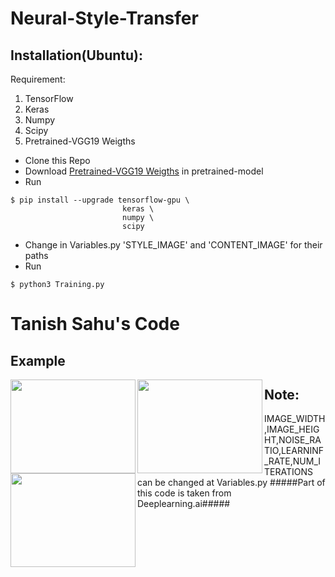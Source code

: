 # Neural-Style-Transfer


## Installation(Ubuntu):
 Requirement:
 1. TensorFlow
 2. Keras
 3. Numpy
 4. Scipy
 5. Pretrained-VGG19 Weigths
 
* Clone this Repo
* Download [Pretrained-VGG19 Weigths](http://www.vlfeat.org/matconvnet/models/imagenet-vgg-verydeep-19.mat) in pretrained-model
* Run
```
$ pip install --upgrade tensorflow-gpu \
                         keras \
                         numpy \
                         scipy 
```
* Change in Variables.py 'STYLE_IMAGE' and 'CONTENT_IMAGE' for their paths 
* Run
```
$ python3 Training.py
```
# Tanish Sahu's Code 
## Example
<img align="left" width="200" height="150" src='./output/c1.jpg'>
<img align="left" width="200" height="150" src='./output/S.jpg'>
<img align="left" width="200" height="150" src='./output/generated_image.jpg'>


## Note:
   IMAGE_WIDTH,IMAGE_HEIGHT,NOISE_RATIO,LEARNINF_RATE,NUM_ITERATIONS can be changed at Variables.py
   #####Part of this code is taken from Deeplearning.ai#####
